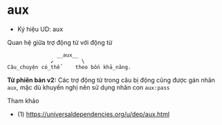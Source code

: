 # aux

* Ký hiệu UD: aux

Quan hệ giữa trợ động từ với động từ

``` 
                __aux__
              ↙         \
Câu_chuyện có_thể     theo bốn khả_năng.
```

**Từ phiên bản v2:** Các trợ động từ trong câu bị động cũng được gán nhãn `aux`, mặc dù khuyến nghị nên sử dụng nhãn con
`aux:pass` 

Tham khảo

* (1) https://universaldependencies.org/u/dep/aux.html
